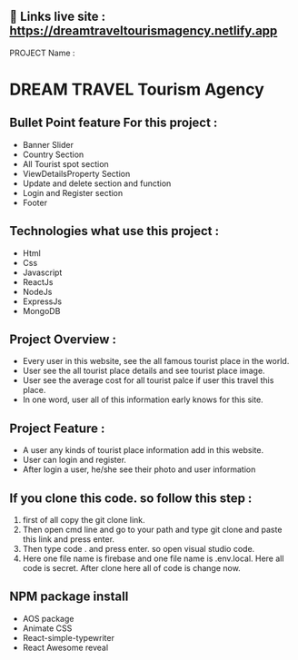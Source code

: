 ## 🔗 Links live site : https://dreamtraveltourismagency.netlify.app


PROJECT Name :  
# DREAM TRAVEL Tourism Agency 

##  Bullet Point feature For this project :

 - Banner Slider
 - Country Section
 - All Tourist spot section
 - ViewDetailsProperty Section
 - Update and delete section and function
 - Login and Register section
 - Footer

##  Technologies what use this project :

 - Html
 - Css
 - Javascript
 - ReactJs
 - NodeJs
 - ExpressJs
 - MongoDB

##  Project Overview :

 - Every user in this website, see the all famous tourist place in the world.
 - User see the all tourist place details and see tourist place image.
 - User see the average cost for all tourist palce if user this travel this place.
 - In one word, user all of this information early knows for this site.
   
##  Project Feature :

 - A user any kinds of tourist place information add in this website.
 - User can login and register.
 - After login a user, he/she see their photo and user information

##  If you clone this code. so follow this step :
1. first of all copy the git clone link.
2. Then open cmd line and go to your path and type git clone and paste this link and press enter.
3. Then type code . and press enter. so open visual studio code.
4. Here one file name is firebase and one file name is .env.local. Here all code is secret. After clone here all of code is change now.
   
   
## NPM package install

- AOS package
- Animate CSS
- React-simple-typewriter
- React Awesome reveal
